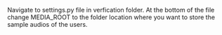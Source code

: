 Navigate to settings.py file in verfication folder.
At the bottom of the file change MEDIA_ROOT to the folder location where you want to store the sample audios of the users.
